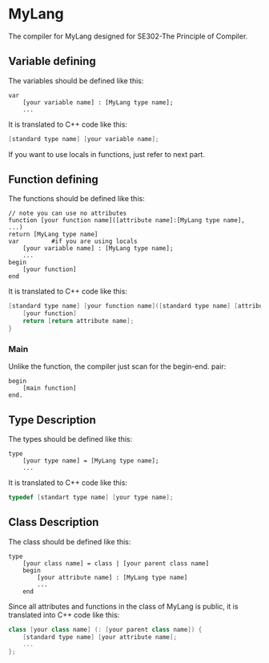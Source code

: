 # MyLang
The compiler for MyLang designed for SE302-The Principle of Compiler.

## Variable defining
The variables should be defined like this:

    var
        [your variable name] : [MyLang type name];
        ...
It is translated to C++ code like this:
```C++
[standard type name] [your variable name];
```
If you want to use locals in functions, just refer to next part.

## Function defining
The functions should be defined like this:

    // note you can use no attributes
    function [your function name]([attribute name]:[MyLang type name], ...)
    return [MyLang type name]
    var         #if you are using locals
        [your variable name] : [MyLang type name];
        ...
    begin
        [your function]
    end
It is translated to C++ code like this:
```C++
[standard type name] [your function name]([standard type name] [attribute name], ...) {
    [your function]
    return [return attribute name];
}
```
### Main
Unlike the function, the compiler just scan for the begin-end. pair:

    begin
        [main function]
    end.

## Type Description
The types should be defined like this:

    type
        [your type name] = [MyLang type name];
        ...
It is translated to C++ code like this:
```C++
typedef [standart type name] [your type name];
```

## Class Description
The class should be defined like this:

    type
        [your class name] = class | [your parent class name]
        begin
            [your attribute name] : [MyLang type name]
            ...
        end
Since all attributes and functions in the class of MyLang is public, it is translated into C++ code like this:
```C++
class [your class name] (: [your parent class name]) {
    [standard type name] [your attribute name];
    ...
};
```
